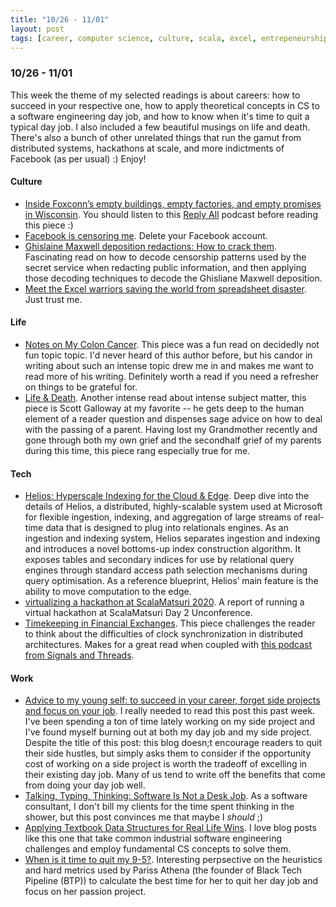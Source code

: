 ```yaml
---
title: "10/26 - 11/01"
layout: post
tags: [career, computer science, culture, scala, excel, entrepeneurship, distributed systems, life, business, consulting]
---
```


### 10/26 - 11/01

This week the theme of my selected readings is about careers: how to succeed in your respective one, how to apply theoretical concepts in CS to a software engineering day job, and how to know when it's time to quit a typical day job.  I also included a few beautiful musings on life and death.  There's also a bunch of other unrelated things that run the gamut from distributed systems, hackathons at scale, and more indictments of Facebook (as per usual) :)  Enjoy!

#### Culture

* [Inside Foxconn’s empty buildings, empty factories, and empty promises in Wisconsin](https://www.theverge.com/21507966/foxconn-empty-factories-wisconsin-jobs-loophole-trump).  You should listen to this [Reply All](https://gimletmedia.com/shows/reply-all/wbhjwd) podcast before reading this piece :)
* [Facebook is censoring me](https://themargins.substack.com/p/facebook-is-censoring-me).  Delete your Facebook account.
* [Ghislaine Maxwell deposition redactions: How to crack them](https://slate.com/news-and-politics/2020/10/ghislaine-maxwell-deposition-redactions-epstein-how-to-crack.html).  Fascinating read on how to decode censorship patterns used by the secret service when redacting public information, and then applying those decoding techniques to decode the Ghisliane Maxwell deposition.  
* [Meet the Excel warriors saving the world from spreadsheet disaster](https://www.wired.co.uk/article/spreadsheet-excel-errors).  Just trust me.

#### Life

* [Notes on My Colon Cancer](https://www.charlieharrington.com/colon-cancer).  This piece was a fun read on decidedly not fun topic topic.  I'd never heard of this author before, but his candor in writing about such an intense topic drew me in and makes me want to read more of his writing.  Definitely worth a read if you need a refresher on things to be grateful for.
* [Life & Death](https://www.profgalloway.com/life-death).  Another intense read about intense subject matter, this piece is Scott Galloway at my favorite -- he gets deep to the human element of a reader question and dispenses sage advice on how to deal with the passing of a parent.  Having lost my Grandmother recently and gone through both my own grief and the secondhalf grief of my parents during this time, this piece rang especially true for me.

#### Tech

* [Helios: Hyperscale Indexing for the Cloud & Edge](http://www.vldb.org/pvldb/vol13/p3231-potharaju.pdf).  Deep dive into the details of Helios, a distributed, highly-scalable system used at Microsoft for flexible ingestion, indexing, and aggregation of large streams of real-time data that is designed to plug into relationals engines.  As an ingestion and indexing system, Helios separates ingestion and indexing and introduces a novel bottoms-up index construction algorithm. It exposes tables and secondary indices for use by relational query engines through standard access path selection mechanisms during query optimisation. As a reference blueprint, Helios’ main feature is the ability to move computation to the edge.
* [virtualizing a hackathon at ScalaMatsuri 2020](https://eed3si9n.com/virtualizing-hackathon-at-scalamatsuri2020).  A report of running a virtual hackathon at ScalaMatsuri Day 2 Unconference.
* [Timekeeping in Financial Exchanges](https://lucaspauker.ml/articles/20).  This piece challenges the reader to think about the difficulties of clock synchronization in distributed architectures.  Makes for a great read when coupled with [this podcast from Signals and Threads](https://signalsandthreads.com/clock-synchronization/).

#### Work

* [Advice to my young self: to succeed in your career, forget side projects and focus on your job](https://manuel.darcemont.fr/posts/focus-on-jour-job/).  I really needed to read this post this past week.  I've been spending a ton of time lately working on my side project and I've found myself burning out at both my day job and my side project.  Despite the title of this post: this blog doesn;t encourage readers to quit their side hustles, but simply asks them to consider if the opportunity cost of working on a side project is worth the tradeoff of excelling in their existing day job.  Many of us tend to write off the benefits that come from doing your day job well.  
* [Talking, Typing, Thinking: Software Is Not a Desk Job](https://daniel.fone.net.nz/blog/2020/10/21/talking-typing-thinking-software-is-not-a-desk-job/).  As a software consultant, I don't bill my clients for the time spent thinking in the shower, but this post convinces me that maybe I _should_ ;)
* [Applying Textbook Data Structures for Real Life Wins](https://heap.io/blog/engineering/applying-textbook-data-structures-for-real-life-wins).  I love blog posts like this one that take common industrial software engineering challenges and employ fundamental CS concepts to solve them.
* [When is it time to quit my 9-5?](https://letterstoanewdeveloper.com/2020/10/26/when-is-it-time-to-quit-my-9-5/).  Interesting perpsective on the heuristics and hard metrics used by Pariss Athena (the founder of Black Tech Pipeline (BTP)) to calculate the best time for her to quit her day job and focus on her passion project.
